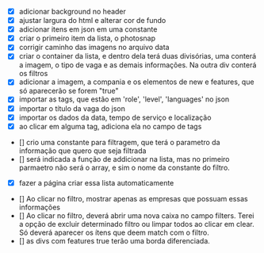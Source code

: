 - [X] adicionar background no header
- [X] ajustar largura do html e alterar cor de fundo
- [X] adicionar itens em json em uma constante 
- [X] criar o primeiro item da lista, o photosnap
- [X] corrigir caminho das imagens no arquivo data
- [X] criar o container da lista, e dentro dela terá duas divisórias, uma conterá a imagem, o tipo de vaga e as demais informações. Na outra div conterá os filtros
- [x] adicionar a imagem, a compania e os elementos de new e features, que só aparecerão se forem "true"
- [X] importar as tags, que estão em 'role', 'level', 'languages' no json
- [X] importar o título da vaga do json
- [X] importar os dados da data, tempo de serviço e localização
- [x] ao clicar em alguma tag, adiciona ela no campo de tags
- [] crio uma constante para filtragem, que terá o parametro da informação que quero que seja filtrada
- [] será indicada a função de addicionar na lista, mas no primeiro parmaetro não será o array, e sim o nome da constante do filtro.
- [X] fazer a página criar essa lista automaticamente 
- [] Ao clicar no filtro, mostrar apenas as empresas que possuam essas informações
- [] Ao clicar no filtro, deverá abrir uma nova caixa no campo filters. Terei a opção de excluir determinado filtro ou limpar todos ao clicar em clear. Só deverá aparecer os ítens que deem match com o filtro.
- [] as divs com features true terão uma borda diferenciada. 
